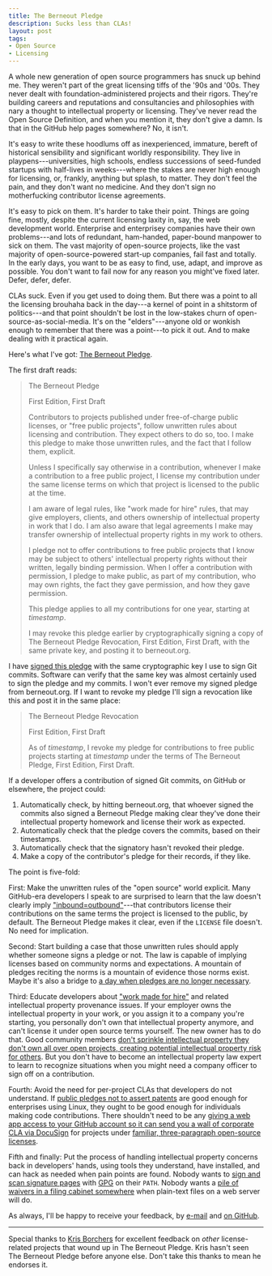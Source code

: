 ```yaml
---
title: The Berneout Pledge
description: Sucks less than CLAs!
layout: post
tags:
- Open Source
- Licensing
---
```


A whole new generation of open source programmers has snuck up behind me.  They weren't part of the great licensing tiffs of the '90s and '00s.  They never dealt with foundation-administered projects and their rigors.  They're building careers and reputations and consultancies and philosophies with nary a thought to intellectual property or licensing.  They've never read the Open Source Definition, and when you mention it, they don't give a damn.  Is that in the GitHub help pages somewhere?  No, it isn't.

It's easy to write these hoodlums off as inexperienced, immature, bereft of historical sensibility and significant worldly responsibility.  They live in playpens---universities, high schools, endless successions of seed-funded startups with half-lives in weeks---where the stakes are never high enough for licensing, or, frankly, anything but splash, to matter.  They don't feel the pain, and they don't want no medicine. And they don't sign no motherfucking contributor license agreements.

It's easy to pick on them.  It's harder to take their point.  Things are going fine, mostly, despite the current licensing laxity in, say, the web development world.  Enterprise and enterprisey companies have their own problems---and lots of redundant, ham-handed, paper-bound manpower to sick on them.  The vast majority of open-source projects, like the vast majority of open-source-powered start-up companies, fail fast and totally.  In the early days, you want to be as easy to find, use, adapt, and improve as possible.  You don't want to fail now for any reason you might've fixed later.  Defer, defer, defer.

CLAs suck.  Even if you get used to doing them.  But there was a point to all the licensing brouhaha back in the day---a kernel of point in a shitstorm of politics---and that point shouldn't be lost in the low-stakes churn of open-source-as-social-media.  It's on the "elders"---anyone old or wonkish enough to remember that there was a point---to pick it out.  And to make dealing with it practical again.

Here's what I've got: [The Berneout Pledge](http://github.com/berneout/berneout-pledge).

<!--jump-->

The first draft reads:

> The Berneout Pledge
>
> First Edition, First Draft
>
> Contributors to projects published under free-of-charge public licenses, or "free public projects", follow unwritten rules about licensing and contribution.  They expect others to do so, too.  I make this pledge to make those unwritten rules, and the fact that I follow them, explicit.
>
> Unless I specifically say otherwise in a contribution, whenever I make a contribution to a free public project, I license my contribution under the same license terms on which that project is licensed to the public at the time.
>
> I am aware of legal rules, like "work made for hire" rules, that may give employers, clients, and others ownership of intellectual property in work that I do.  I am also aware that legal agreements I make may transfer ownership of intellectual property rights in my work to others.
>
> I pledge not to offer contributions to free public projects that I know may be subject to others' intellectual property rights without their written, legally binding permission.  When I offer a contribution with permission, I pledge to make public, as part of my contribution, who may own rights, the fact they gave permission, and how they gave permission.
>
> This pledge applies to all my contributions for one year, starting at _timestamp_.
>
> I may revoke this pledge earlier by cryptographically signing a copy of The Berneout Pledge Revocation, First Edition, First Draft, with the same private key, and posting it to berneout.org.

I have [signed this pledge](http://berneout.org/pledges/4866-DED9-D6E8-FA79-5EA5-BB5C-CBBF-167E-84DF-DD08/2016-04-18T01:37+0000.txt) with the same cryptographic key I use to sign Git commits.  Software can verify that the same key was almost certainly used to sign the pledge and my commits.  I won't ever remove my signed pledge from berneout.org.  If I want to revoke my pledge I'll sign a revocation like this and post it in the same place:

> The Berneout Pledge Revocation
>
> First Edition, First Draft
>
> As of _timestamp_, I revoke my pledge for contributions to free public projects starting at _timestamp_ under the terms of The Berneout Pledge, First Edition, First Draft.

If a developer offers a contribution of signed Git commits, on GitHub or elsewhere, the project could:

1. Automatically check, by hitting berneout.org, that whoever signed the commits also signed a Berneout Pledge making clear they've done their intellectual property homework and license their work as expected.
2. Automatically check that the pledge covers the commits, based on their timestamps.
3. Automatically check that the signatory hasn't revoked their pledge.
4. Make a copy of the contributor's pledge for their records, if they like.

The point is five-fold:

First: Make the unwritten rules of the "open source" world explicit.  Many GitHub-era developers I speak to are surprised to learn that the law doesn't clearly imply ["inbound=outbound"](https://opensource.com/law/11/7/trouble-harmony-part-1)---that contributors license their contributions on the same terms the project is licensed to the public, by default.  The Berneout Pledge makes it clear, even if the `LICENSE` file doesn't.  No need for implication.

Second: Start building a case that those unwritten rules should apply whether someone signs a pledge or not.  The law is capable of implying licenses based on community norms and expectations.  A mountain of pledges reciting the norms is a mountain of evidence those norms exist.  Maybe it's also a bridge to [a day when pledges are no longer necessary](https://sfconservancy.org/blog/2014/jun/09/do-not-need-cla/).

Third: Educate developers about ["work made for hire"](http://worksmadeforhire.com/) and related intellectual property provenance issues.  If your employer owns the intellectual property in your work, or you assign it to a company you're starting, you personally don't own that intellectual property anymore, and can't license it under open source terms yourself.  The new owner has to do that.  Good community members [don't sprinkle intellectual property they don't own all over open projects, creating potential intellectual property risk for others](http://www.rosenlaw.com/html/GL14.pdf).  But you don't have to become an intellectual property law expert to learn to recognize situations when you might need a company officer to sign off on a contribution.

Fourth: Avoid the need for per-project CLAs that developers do not understand.  If [public pledges not to assert patents](http://www.patent-commons.org/) are good enough for enterprises using Linux, they ought to be good enough for individuals making code contributions.  There shouldn't need to be any [giving a web app access to your GitHub account so it can send you a wall of corporate CLA via DocuSign](https://cla.microsoft.com/) for projects under [familiar, three-paragraph open-source licenses](https://github.com/Microsoft/ChakraCore/blob/master/LICENSE.txt).

Fifth and finally: Put the process of handling intellectual property concerns back in developers' hands, using tools they understand, have installed, and can hack as needed when pain points are found.  Nobody wants to [sign and scan signature pages](https://www.fsf.org/blogs/licensing/fsf-to-begin-accepting-scanned-signatures-for-copyright-assignments-from-india) with [GPG](https://www.gnupg.org) on their `PATH`.  Nobody wants a [pile of waivers in a filing cabinet somewhere](https://www.sqlite.org/copyright.html) when plain-text files on a web server will do.


As always, I'll be happy to receive your feedback, by [e-mail](mailto:kyle@kemitchell.com) and [on GitHub](https://github.com/berneout/berneout-pledge).

---

Special thanks to [Kris Borchers](https://github.com/kborchers) for excellent feedback on _other_ license-related projects that wound up in The Berneout Pledge.  Kris hasn't seen The Berneout Pledge before anyone else.  Don't take this thanks to mean he endorses it.
